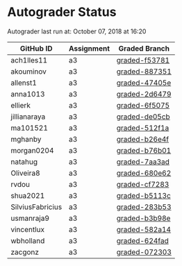 # Autograder Status
Autograder last run at: October 07, 2018 at 16:20

| GitHub ID | Assignment | Graded Branch |
|-----------|------------|---------------|
| ach1lles11 | a3 | [graded-f53781](https://github.com/Fall2018COMP401-001/a3-ach1lles11/tree/graded-f53781) | 
| akouminov | a3 | [graded-887351](https://github.com/Fall2018COMP401-001/a3-akouminov/tree/graded-887351) | 
| allenst1 | a3 | [graded-47405e](https://github.com/Fall2018COMP401-001/a3-allenst1/tree/graded-47405e) | 
| anna1013 | a3 | [graded-2d6479](https://github.com/Fall2018COMP401-001/a3-anna1013/tree/graded-2d6479) | 
| ellierk | a3 | [graded-6f5075](https://github.com/Fall2018COMP401-001/a3-ellierk/tree/graded-6f5075) | 
| jillianaraya | a3 | [graded-de05cb](https://github.com/Fall2018COMP401-001/a3-jillianaraya/tree/graded-de05cb) | 
| ma101521 | a3 | [graded-512f1a](https://github.com/Fall2018COMP401-001/a3-ma101521/tree/graded-512f1a) | 
| mghanby | a3 | [graded-b26e4f](https://github.com/Fall2018COMP401-001/a3-mghanby/tree/graded-b26e4f) | 
| morgan0204 | a3 | [graded-b76b01](https://github.com/Fall2018COMP401-001/a3-morgan0204/tree/graded-b76b01) | 
| natahug | a3 | [graded-7aa3ad](https://github.com/Fall2018COMP401-001/a3-natahug/tree/graded-7aa3ad) | 
| Oliveira8 | a3 | [graded-680e62](https://github.com/Fall2018COMP401-001/a3-Oliveira8/tree/graded-680e62) | 
| rvdou | a3 | [graded-cf7283](https://github.com/Fall2018COMP401-001/a3-rvdou/tree/graded-cf7283) | 
| shua2021 | a3 | [graded-b5113c](https://github.com/Fall2018COMP401-001/a3-shua2021/tree/graded-b5113c) | 
| SilviusFabricius | a3 | [graded-283b53](https://github.com/Fall2018COMP401-001/a3-SilviusFabricius/tree/graded-283b53) | 
| usmanraja9 | a3 | [graded-b3b98e](https://github.com/Fall2018COMP401-001/a3-usmanraja9/tree/graded-b3b98e) | 
| vincentlux | a3 | [graded-582a14](https://github.com/Fall2018COMP401-001/a3-vincentlux/tree/graded-582a14) | 
| wbholland | a3 | [graded-624fad](https://github.com/Fall2018COMP401-001/a3-wbholland/tree/graded-624fad) | 
| zacgonz | a3 | [graded-072303](https://github.com/Fall2018COMP401-001/a3-zacgonz/tree/graded-072303) | 
